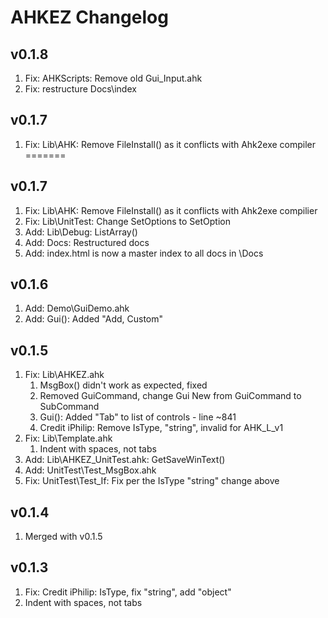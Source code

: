 
# AHKEZ Changelog

## v0.1.8

  1. Fix: AHKScripts: Remove old Gui_Input.ahk
  1. Fix: restructure Docs\index

## v0.1.7

  1. Fix: Lib\AHK: Remove FileInstall() as it conflicts with Ahk2exe compiler
=======
## v0.1.7

  1. Fix: Lib\AHK: Remove FileInstall() as it conflicts with Ahk2exe compilier
  1. Fix: Lib\UnitTest: Change SetOptions to SetOption
  1. Add: Lib\Debug: ListArray()
  1. Add: Docs: Restructured docs
  1. Add: index.html is now a master index to all docs in \Docs

## v0.1.6

  1. Add: Demo\GuiDemo.ahk
  1. Add: Gui(): Added "Add, Custom"

## v0.1.5

  1. Fix: Lib\AHKEZ.ahk
      1. MsgBox() didn't work as expected, fixed
      1. Removed GuiCommand, change Gui New from GuiCommand to SubCommand
      1. Gui(): Added "Tab" to list of controls - line ~841
      1. Credit iPhilip: Remove IsType, "string", invalid for AHK_L_v1
  1. Fix: Lib\Template.ahk
      1. Indent with spaces, not tabs
  1. Add: Lib\AHKEZ_UnitTest.ahk: GetSaveWinText()
  1. Add: UnitTest\Test_MsgBox.ahk
  1. Fix: UnitTest\Test_If: Fix per the IsType "string" change above

## v0.1.4

  1. Merged with v0.1.5
  
## v0.1.3

  1. Fix: Credit iPhilip: IsType, fix "string", add "object"
  1. Indent with spaces, not tabs

  
